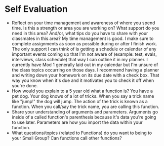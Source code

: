 # Self Evaluation

- Reflect on your time management and awareness of where you spend time. Is this a strength or area you are working on? What support do you need in this area? And/or, what tips do you have to share with your classmates in this area?
My time management is good. I make sure to complete assignments as soon as
possible during or after I finish work. The only support I can think of is
getting a schedule or calendar of any important events coming up that I'm not aware of (example: test, evals, interviews, class schedule) that way I can outline it in my planner. I currently have Mod 1 generally laid out in my calendar but I'm unsure of the class topics occurring on those days. I recommend having a planner and writing down your homework on its due date with a check box. That way you know when it's due and it motivates you to check it off when you're done.
- How would you explain to a 5 year old what a function is?
You have a pet dog. Your dog knows of a lot of tricks. When you say a trick name like "jump!" the dog will jump. The action of the trick is known as a function. When you call/say the trick name, you are calling this function.
- Share your understanding of arguments and parameters.
Arguments go inside of a called function's parenthesis because it's data you're going to use later. Parameters are how you import the data within your function.
- What questions/topics (related to Functions) do you want to being to your Small Group?
Can functions call other functions?
